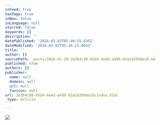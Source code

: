 ```yaml
---
inFeed: true
hasPage: true
inNav: false
inLanguage: null
starred: false
keywords: []
description: ''
datePublished: '2016-03-02T05:40:55.835Z'
dateModified: '2016-03-02T05:26:13.003Z'
title: ''
author: []
sourcePath: _posts/2016-02-29-1b3b4c98-b5b9-4e4d-a499-83a2d269de2d.md
published: true
authors: []
publisher:
  name: null
  domain: null
  url: null
  favicon: null
url: 1b3b4c98-b5b9-4e4d-a499-83a2d269de2d/index.html
_type: Article

---
```

![](https://s3-us-west-2.amazonaws.com/the-grid-img/p/63d1aa901ca2987f82e359e75f050f9ba35320f4.png)
